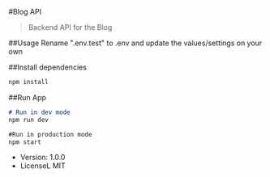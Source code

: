 #Blog API

>Backend API for the Blog


##Usage
Rename ".env.test" to .env and update the values/settings on your own

##Install dependencies
```markdown
npm install
```

##Run App
```markdown
# Run in dev mode
npm run dev

#Run in production mode
npm start
```

- Version: 1.0.0
- LicenseL MIT